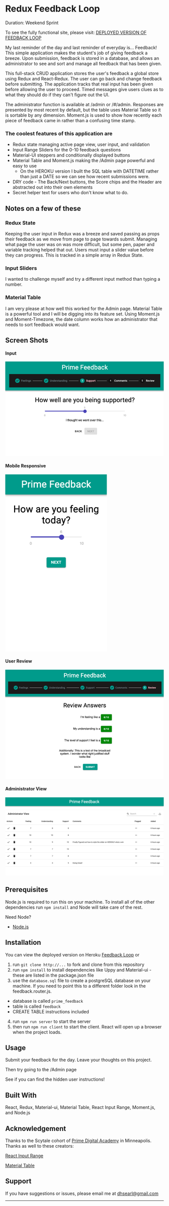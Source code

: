 # Redux Feedback Loop

Duration: Weekend Sprint

To see the fully functional site, please visit:   [DEPLOYED VERSION OF FEEDBACK LOOP](http://feedback.searl.org/)

My last reminder of the day and last reminder of everyday is... Feedback! 
This simple application makes the student's job of giving feedback a breeze. Upon submission, feedback is stored in a database, and allows an administrator to see and sort and manage all feedback that has been given.

This full-stack CRUD application stores the user's feedback a global store using Redux and React-Redux.  The user can go back and change feedback before submitting.  The application tracks that real input has been given before allowing the user to proceed.  Timed messages give users clues as to what they should do if they can't figure out the UI. 

The administrator function is available at /admin or /#/admin.  Responses are presented by most recent by default, but the table uses Material Table so it is sortable by any dimension.  Moment.js is used to show how recently each piece of feedback came in rather than a confusing time stamp.


### The coolest features of this application are
* Redux state managing active page view, user input, and validation
* Input Range Sliders for the 0-10 feedback questions
* Material-UI steppers and conditionally displayed buttons
* Material Table and Moment.js making the /Admin page powerful and easy to use
    * On the HEROKU version I built the SQL table with DATETIME rather than just a DATE so we can see how recent submissions were.
* DRY code - The Back/Next buttons, the Score chips and the Header are abstracted out into their own elements
* Secret helper text for users who don't know what to do.

## Notes on a few of these

### Redux State
Keeping the user input in Redux was a breeze and saved passing as props their feedback as we move from page to page towards submit.  Managing what page the user was on was more difficult, but some pen, paper and variable tracking helped that out.  Users must input a slider value before they can progress. This is tracked in a simple array in Redux State.

### Input Sliders
I wanted to challenge myself and try a different input method than typing a number.  


### Material Table
I am very please at how well this worked for the Admin page.  Material Table is a powerful tool and I will be digging into its feature set.  Using Moment.js and Moment-Timezone, the date column works how an administrator that needs to sort feedback would want.  


## Screen Shots

#### Input
![Input Sliders](/screenshots/stepper.png)

#### Mobile Responsive
![Input Sliders](/screenshots/mobile.png)

#### User Review
![Review Page](/screenshots/review.png)

#### Administrator View
![Administrator View](/screenshots/admin.png)

## Prerequisites

Node.js is required to run this on your machine.  To install all of the other dependencies run ` npm install ` and Node will take care of the rest.

Need Node?
- [Node.js](https://nodejs.org/en/)

## Installation

You can view the deployed version on Heroku  [Feedback Loop](https://feedback-searl.herokuapp.com/) or

1. run `git clone http://...` to fork and clone from this repository
2. run `npm install` to install dependencies like Uppy and Material-ui - these are listed in the package.json file
3. use the `database.sql` file to create a postgreSQL database on your machine.  If you need to point this to a different folder look in the feedback.router.js.
  * database is called `prime_feedback`
  * table is called `feedback`
  * CREATE TABLE instructions included
4. run `npm run server` to start the server
5. then run `npm run client` to start the client.  React will open up a browser when the project loads.

## Usage
Submit your feedback for the day. Leave your thoughts on this project.

Then try going to the /Admin page

See if you can find the hidden user instructions!

## Built With

React, Redux, Material-ui, Material Table, React Input Range, Moment.js, and Node.js


## Acknowledgement
Thanks to the Scytale cohort of  [Prime Digital Academy](www.primeacademy.io) in Minneapolis.
Thanks as well to these creators:

[React Input Range](https://github.com/davidchin/react-input-range)

[Material Table](https://material-table.com/)

## Support
If you have suggestions or issues, please email me at [dhsearl@gmail.com](mailto:dhsearl@gmail.com)

---